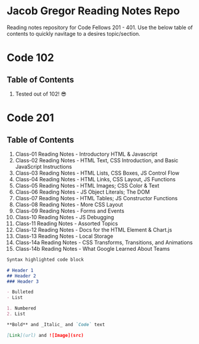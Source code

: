 # Jacob Gregor Reading Notes Repo
Reading notes repository for Code Fellows 201 - 401. Use the below table of contents to quickly navitage to a desires topic/section. 

# Code 102
## Table of Contents
1. Tested out of 102! 😎

# Code 201
## Table of Contents
1. Class-01 Reading Notes - Introductory HTML & Javascript
2. Class-02 Reading Notes - HTML Text, CSS Introduction, and Basic JavaScript Instructions
3. Class-03 Reading Notes - HTML Lists, CSS Boxes, JS Control Flow
4. Class-04 Reading Notes - HTML Links, CSS Layout, JS Functions
5. Class-05 Reading Notes - HTML Images; CSS Color & Text
6. Class-06 Reading Notes - JS Object Literals; The DOM
7. Class-07 Reading Notes - HTML Tables; JS Constructor Functions
8. Class-08 Reading Notes - More CSS Layout
9. Class-09 Reading Notes - Forms and Events
10. Class-10 Reading Notes - JS Debugging
11. Class-11 Reading Notes - Assorted Topics
12. Class-12 Reading Notes - Docs for the HTML <canvas> Element & Chart.js
13. Class-13 Reading Notes - Local Storage
14. Class-14a Reading Notes - CSS Transforms, Transitions, and Animations
14. Class-14b Reading Notes -  What Google Learned About Teams


```markdown
Syntax highlighted code block

# Header 1
## Header 2
### Header 3

- Bulleted
- List

1. Numbered
2. List

**Bold** and _Italic_ and `Code` text

[Link](url) and ![Image](src)
```

